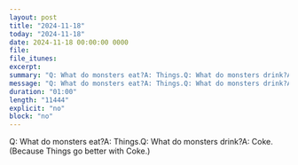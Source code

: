 ```yaml
---
layout: post
title: "2024-11-18"
today: "2024-11-18"
date: 2024-11-18 00:00:00 0000
file:
file_itunes:
excerpt:
summary: "Q: What do monsters eat?A: Things.Q: What do monsters drink?A: Coke. (Because Things go better with Coke.)"
message: "Q: What do monsters eat?A: Things.Q: What do monsters drink?A: Coke. (Because Things go better with Coke.)"
duration: "01:00"
length: "11444"
explicit: "no"
block: "no"
---
```

Q: What do monsters eat?A: Things.Q: What do monsters drink?A: Coke. (Because Things go better with Coke.)

